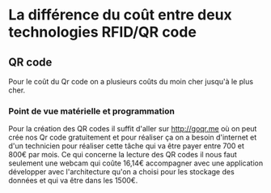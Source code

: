 # La différence du coût entre deux technologies RFID/QR code
## QR code 
Pour le coût du Qr code on a plusieurs coûts du moin cher jusqu'à le plus cher.
### Point de vue matérielle et programmation
Pour la création des QR codes il suffit d'aller sur http://goqr.me où on peut crée nos Qr code gratuitement et pour réaliser ça on a besoin d'internet et d'un technicien pour réaliser cette tâche qui va être payer entre 700 et 800€ par mois.
Ce qui concerne la lecture des QR codes il nous faut seulement une webcam qui coûte 16,14€ accompagner avec une application développer avec l'architecture qu'on a choisi pour les stockage des données et qui va être dans les 1500€.

